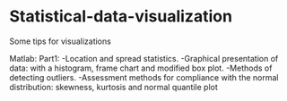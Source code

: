 # Statistical-data-visualization
Some tips for visualizations

Matlab: 
Part1:
-Location and spread statistics.
-Graphical presentation of data: with a histogram, frame chart and modified box plot.
-Methods of detecting outliers.
-Assessment methods for compliance with the normal distribution: skewness, kurtosis and normal quantile plot

